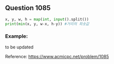 ## Question 1085


```python 3
x, y, w, h = map(int, input().split())
print(min(x, y, w-x, h-y)) #거리의 최솟값

```


### Example:
to be updated


Reference:
https://www.acmicpc.net/problem/1085
